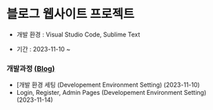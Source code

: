 # 블로그 웹사이트 프로젝트


- 개발 환경 : Visual Studio Code, Sublime Text

- 기간 : 2023-11-10 ~








### 개발과정 [(Blog)](https://blog.naver.com/PostView.naver?blogId=detol3953&Redirect=View&logNo=223261142778&categoryNo=10&isAfterWrite=true&isMrblogPost=false&isHappyBeanLeverage=true&contentLength=19255)


- [개발 환경 세팅 (Developement Environment Setting) (2023-11-10)
- Login, Register, Admin Pages (Developement Environment Setting) (2023-11-14)

